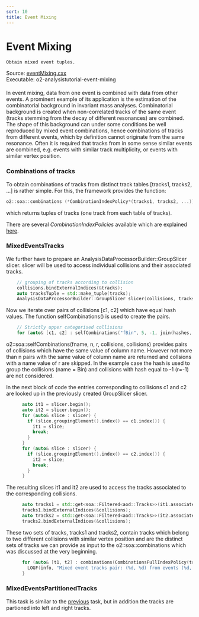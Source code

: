 ```yaml
---
sort: 10
title: Event Mixing
---
```


# Event Mixing

```goal
Obtain mixed event tuples.
```

<div style="margin-bottom:5mm">
  Source: <a href="https://github.com/AliceO2Group/O2Physics/blob/master/Tutorials/src/eventMixing.cxx" target="_blank">eventMixing.cxx</a><br>
  Executable: o2-analysistutorial-event-mixing
</div>

In event mixing, data from one event is combined with data from other events. A prominent example of its application is the estimation of the combinatorial background in invariant mass analyses. Combinatorial background is created when non-correlated tracks of the same event (tracks stemming from the decay of different resonances) are combined. The shape of this background can under some conditions be well reproduced by mixed event combinations, hence combinations of tracks from different events, which by definition cannot originate from the same resonance. Often it is required that tracks from in some sense similar events are combined, e.g. events with similar track multiplicity, or events with similar vertex position.

### Combinations of tracks

To obtain combinations of tracks from distinct track tables [tracks1, tracks2, ...] is rather simple. For this, the framework provides the function:

```cpp
o2::soa::combinations (*CombinationIndexPolicy*(tracks1, tracks2, ...))
```

which returns tuples of tracks (one track from each table of tracks).

There are several *CombinationIndexPolicies* available which are explained [here](../framework/framework.md#getting-combinations-pairs-triplets-).

<a name="mixedeventtracks"></a>
### MixedEventsTracks

We further have to prepare an AnalysisDataProcessorBuilder::GroupSlicer slicer. slicer will be used to access individual collisions and their associated tracks.

```cpp
    // grouping of tracks according to collision
    collisions.bindExternalIndices(&tracks);
    auto tracksTuple = std::make_tuple(tracks);
    AnalysisDataProcessorBuilder::GroupSlicer slicer(collisions, tracksTuple);
```

Now we iterate over pairs of collisions [c1, c2] which have equal hash values. The function selfCombinations() is used to create the pairs.

```cpp
    // Strictly upper categorised collisions
    for (auto& [c1, c2] : selfCombinations("fBin", 5, -1, join(hashes, collisions), join(hashes, collisions))) {
```

o2::soa::selfCombinations(fname, n, r, collisions, collisions) provides pairs of collisions which have the same value of column name. However not more than n pairs with the same value of column name are returned and collsions with a name value of r are skipped. In the example case the hash is used to group the collisions (name = Bin) and collisions with hash equal to -1 (r=-1) are not considered.

In the next block of code the entries corresponding to collisions c1 and c2 are looked up in the previously created GroupSlicer slicer.

```cpp
      auto it1 = slicer.begin();
      auto it2 = slicer.begin();
      for (auto& slice : slicer) {
        if (slice.groupingElement().index() == c1.index()) {
          it1 = slice;
          break;
        }
      }
      for (auto& slice : slicer) {
        if (slice.groupingElement().index() == c2.index()) {
          it2 = slice;
          break;
        }
      }
```

The resulting slices it1 and it2 are used to access the tracks associated to the corresponding collisions.

```cpp
      auto tracks1 = std::get<soa::Filtered<aod::Tracks>>(it1.associatedTables());
      tracks1.bindExternalIndices(&collisions);
      auto tracks2 = std::get<soa::Filtered<aod::Tracks>>(it2.associatedTables());
      tracks2.bindExternalIndices(&collisions);
```

These two sets of tracks, tracks1 and tracks2, contain tracks which belong to
two different collisions with similar vertex position and are the distinct sets
of tracks we can provide as input to the o2::soa::combinations which was
discussed at the very beginning.

```cpp
      for (auto& [t1, t2] : combinations(CombinationsFullIndexPolicy(tracks1, tracks2))) {
        LOGF(info, "Mixed event tracks pair: (%d, %d) from events (%d, %d)", t1.index(), t2.index(), c1.index(), c2.index());
      }
```

<a name="mixedeventpartitionedtracks"></a>
### MixedEventsPartitionedTracks

This task is similar to the [previous](#mixedeventtracks) task, but in addition the tracks are partioned into left and right tracks.






